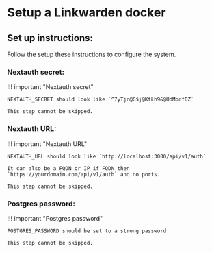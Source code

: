 # Setup a Linkwarden docker

## Set up instructions:
Follow the setup these instructions to configure the system.

### Nextauth secret:
!!! important "Nextauth secret"
    
    NEXTAUTH_SECRET should look like `^7yTjn@G$j@KtLh9&@UdMpdfDZ`
    
    This step cannot be skipped.

### Nextauth URL:
!!! important "Nextauth URL"

    NEXTAUTH_URL should look like `http://localhost:3000/api/v1/auth` 

    It can also be a FQDN or IP if FQDN then `https://yourdomain.com/api/v1/auth` and no ports.
    
    This step cannot be skipped.


### Postgres password:
!!! important "Postgres password"

    POSTGRES_PASSWORD should be set to a strong password
    
    This step cannot be skipped.
